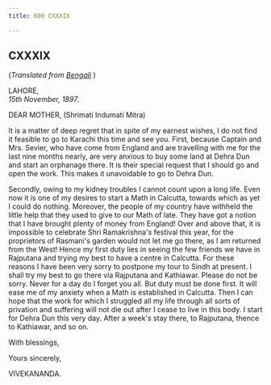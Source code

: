 ```yaml
---
title: 600 CXXXIX

---
```

  

  


## CXXXIX

(*Translated from [Bengali](b8385e6139.pdf)* )

LAHORE,  
*15th November, 1897*.

DEAR MOTHER, (Shrimati Indumati Mitra)

It is a matter of deep regret that in spite of my earnest wishes, I do
not find it feasible to go to Karachi this time and see you. First,
because Captain and Mrs. Sevier, who have come from England and are
travelling with me for the last nine months nearly, are very anxious to
buy some land at Dehra Dun and start an orphanage there. It is their
special request that I should go and open the work. This makes it
unavoidable to go to Dehra Dun.

Secondly, owing to my kidney troubles I cannot count upon a long life.
Even now it is one of my desires to start a Math in Calcutta, towards
which as yet I could do nothing. Moreover, the people of my country have
withheld the little help that they used to give to our Math of late.
They have got a notion that I have brought plenty of money from England!
Over and above that, it is impossible to celebrate Shri Ramakrishna's
festival this year, for the proprietors of Rasmani's garden would not
let me go there, as I am returned from the West! Hence my first duty
lies in seeing the few friends we have in Rajputana and trying my best
to have a centre in Calcutta. For these reasons I have been very sorry
to postpone my tour to Sindh at present. I shall try my best to go there
via Rajputana and Kathiawar. Please do not be sorry. Never for a day do
I forget you all. But duty must be done first. It will ease me of my
anxiety when a Math is established in Calcutta. Then I can hope that the
work for which I struggled all my life through all sorts of privation
and suffering will not die out after I cease to live in this body. I
start for Dehra Dun this very day. After a week's stay there, to
Rajputana, thence to Kathiawar, and so on.

With blessings, 

Yours sincerely,

VIVEKANANDA.